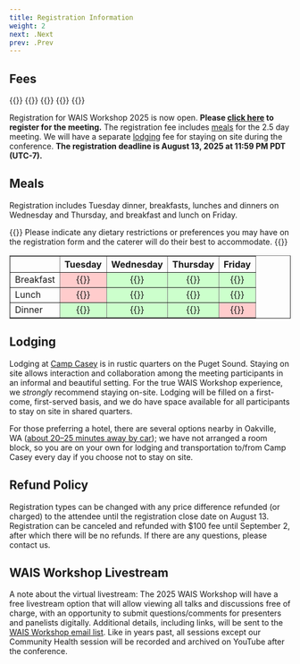 ```yaml
---
title: Registration Information
weight: 2
next: .Next
prev: .Prev
---
```


<!---
{{<callout type="error" emoji=" ">}}
  Registration for the 2024 WAIS Workshop is now closed.
{{</callout>}}
--->

## Fees

<div class="hx:mt-6 hx:mb-3">
{{<cards cols="1">}}
  {{<card title="Regular Registration with On-Site Lodging: $375">}}
  {{<card title="Early-Career Registration with On-Site Lodging: $225">}}
  {{<card title="Registration without Lodging: $275">}}
{{</cards>}}
</div>

Registration for WAIS Workshop 2025 is now open. **Please [click here](https://mines.eventsair.com/26gp1120a/waisreg) to register for the meeting.** The registration fee includes [meals](#meals) for the 2.5 day meeting. We will have a separate [lodging](#lodging) fee for staying on site during the conference. **The registration deadline is August 13, 2025 at 11:59 PM PDT (UTC-7).**

## Meals

Registration includes Tuesday dinner, breakfasts, lunches and dinners on Wednesday and Thursday, and breakfast and lunch on Friday. 

{{<callout style="note" emoji=" ">}}
  Please indicate any dietary restrictions or preferences you may have on the registration form and the caterer will do their best to accommodate.
{{</callout>}}

<table border="1" style="border-collapse: collapse;">
  <tr>
    <th></th>
    <th>Tuesday</th>
    <th>Wednesday</th>
    <th>Thursday</th>
    <th>Friday</th>
  </tr>
  <tr>
    <td>Breakfast</td>
    <td style="background-color: #ffcccc; text-align: center;">{{<icon "x">}}</td>
    <td style="background-color: #ccffcc; text-align: center;">{{<icon "check">}}</td>
    <td style="background-color: #ccffcc; text-align: center;">{{<icon "check">}}</td>
    <td style="background-color: #ccffcc; text-align: center;">{{<icon "check">}}</td>
  </tr>
  <tr>
    <td>Lunch</td>
    <td style="background-color: #ffcccc; text-align: center;">{{<icon "x">}}</td>
    <td style="background-color: #ccffcc; text-align: center;">{{<icon "check">}}</td>
    <td style="background-color: #ccffcc; text-align: center;">{{<icon "check">}}</td>
    <td style="background-color: #ccffcc; text-align: center;">{{<icon "check">}}</td>
  </tr>
  <tr>
    <td>Dinner</td>
    <td style="background-color: #ccffcc; text-align: center;">{{<icon "check">}}</td>
    <td style="background-color: #ccffcc; text-align: center;">{{<icon "check">}}</td>
    <td style="background-color: #ccffcc; text-align: center;">{{<icon "check">}}</td>
    <td style="background-color: #ffcccc; text-align: center;">{{<icon "x">}}</td>
  </tr>
</table>


## Lodging

<!---
{{<callout type="error" emoji=" ">}}
  The room block for discounted lodging is now closed. Please [contact us](mailto:wais@mines.edu) with any lodging concerns you may have.
{{</callout>}}
--->

Lodging at [Camp Casey](https://www.ymcacampcasey.org/) is in rustic quarters on the Puget Sound. Staying on site allows interaction and collaboration among the meeting participants in an informal and beautiful setting. For the true WAIS Workshop experience, we _strongly_ recommend staying on-site. Lodging will be filled on a first-come, first-served basis, and we do have space available for all participants to stay on site in shared quarters. 

For those preferring a hotel, there are several options nearby in Oakville, WA ([about 20–25 minutes away by car](https://maps.app.goo.gl/MVxkMp4DNyFHa68n6)); we have not arranged a room block, so you are on your own for lodging and transportation to/from Camp Casey every day if you choose not to stay on site. 

## Refund Policy

Registration types can be changed with any price difference refunded (or charged) to the attendee until the registration close date on August 13. Registration can be canceled and refunded with \$100 fee until September 2, after which there will be no refunds. If there are any questions, please contact us. 

## WAIS Workshop Livestream

A note about the virtual livestream: The 2025 WAIS Workshop will have a free livestream option that will allow viewing all talks and discussions free of charge, with an opportunity to submit questions/comments for presenters and panelists digitally. Additional details, including links, will be sent to the [WAIS Workshop email list](https://waisworkshop.us5.list-manage.com/subscribe?u=899f758df5f1161ee9a993d3e&id=489522cb53). Like in years past, all sessions except our Community Health session will be recorded and archived on YouTube after the conference.


